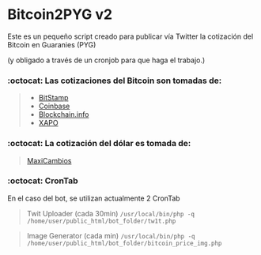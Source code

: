 Bitcoin2PYG v2
===================

Este es un pequeño script creado para publicar vía Twitter la cotización del Bitcoin en Guaranies (PYG)

(y obligado a través de un cronjob para que haga el trabajo.)

### :octocat: Las cotizaciones del Bitcoin son tomadas de:

> - [BitStamp](www.bitstamp.net)
> - [Coinbase](www.coinbase.com)
> - [Blockchain.info](www.blockchain.info)
> - [XAPO](www.xapo.com)

### :octocat: La cotización del dólar es tomada de:

> [MaxiCambios](www.maxicambios.com.py)


### :octocat: CronTab

En el caso del bot, se utilizan actualmente 2 CronTab


> Twit Uploader (cada 30min)
> ` /usr/local/bin/php -q /home/user/public_html/bot_folder/tw1t.php `


> Image Generator (cada min)
> ` /usr/local/bin/php -q /home/user/public_html/bot_folder/bitcoin_price_img.php `
